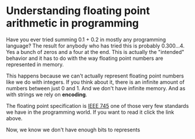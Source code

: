 # Understanding floating point arithmetic in programming

Have you ever tried summing 0.1 + 0.2 in mostly any programming language? The result for anybody who has tried this is probably 0.300...4. Yes a bunch of zeros and a four at the end. This is actually the "intended" behavior and it has to do with the way floating point numbers are represented in memory.

This happens because we can't actually represent floating point numbers like we do with integers. If you think about it, there is an infinite amount of numbers between just 0 and 1. And we don't have infinite memory. And as with strings we rely on __encoding__.

The floating point specification is [IEEE 745]() one of those very few standards we have in the programming world. If you want to read it click the link above.

Now, we know we don't have enough bits to represents
